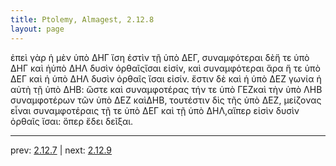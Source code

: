 ```yaml
---
title: Ptolemy, Almagest, 2.12.8
layout: page
---
```


ἐπεὶ γὰρ ἡ μὲν ὑπὸ ΔΗΓ ἴση ἐστὶν τῇ ὑπὸ ΔΕΓ, συναμφότεραι δὲἥ τε ὑπὸ ΔΗΓ καὶ ἡὑπὸ ΔΗΛ δυσὶν ὀρθαῖςἴσαι εἰσίν, καὶ συναμφότεραι ἄρα ἥ τε ὑπὸ ΔΕΓ καὶ ἡ ὑπὸ ΔΗΛ δυσὶν ὀρθαῖς ἴσαι εἰσίν. ἔστιν δὲ καὶ ἡ ὑπὸ ΔΕΖ γωνία ἡ αὐτὴ τῇ ὑπὸ ΔΗΒ: ὥστε καὶ συναμφοτέρας τήν τε ὑπὸ ΓΕΖκαὶ τὴν ὑπὸ ΛΗΒ συναμφοτέρων τῶν ὑπὸ ΔΕΖ καὶΔΗΒ, τουτέστιν δὶς τῆς ὑπὸ ΔΕΖ, μείζονας εἶναι συναμφοτέραις τῇ τε ὑπὸ ΔΕΓ καὶ τῇ ὑπὸ ΔΗΛ,αἵπερ εἰσὶν δυσὶν ὀρθαῖς ἴσαι: ὅπερ ἔδει δεῖξαι.

---

prev: [2.12.7](../2.12.7/) | next: [2.12.9](../2.12.9/)

